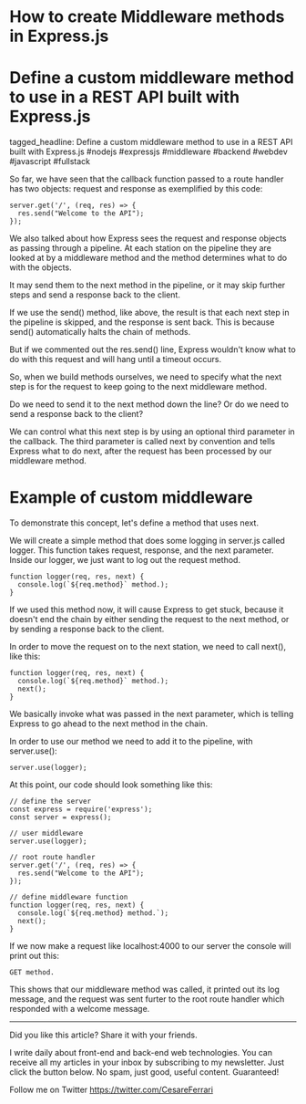 # How to create Middleware methods in Express.js
# Define a custom middleware method to use in a REST API built with Express.js

tagged_headline: Define a custom middleware method to use in a REST API built with Express.js #nodejs #expressjs #middleware #backend #webdev #javascript #fullstack



So far, we have seen that the callback function passed to a route handler has two objects: request and response as exemplified by this code:

```
server.get('/', (req, res) => {
  res.send("Welcome to the API");
});
```

We also talked about how Express sees the request and response objects as passing through a pipeline. At each station on the pipeline they are looked at by a middleware method and the method determines what to do with the objects.

It may send them to the next method in the pipeline, or it may skip further steps and send a response back to the client.

If we use the send() method, like above, the result is that each next step in the pipeline is skipped, and the response is sent back. This is because send() automatically halts the chain of methods.

But if we commented out the res.send() line, Express wouldn't know what to do with this request and will hang until a timeout occurs.

So, when we build methods ourselves, we need to specify what the next step is for the request to keep going to the next middleware method.

Do we need to send it to the next method down the line? Or do we need to send a response back to the client?

We can control what this next step is by using an optional third parameter in the callback. The third parameter is called next by convention and tells Express what to do next, after the request has been processed by our middleware method.

# Example of custom middleware

To demonstrate this concept, let's define a method that uses next.

We will create a simple method that does some logging in server.js called logger. This function takes request, response, and the next parameter.
Inside our logger, we just want to log out the request method.

```
function logger(req, res, next) {
  console.log(`${req.method}` method.);
}
```

If we used this method now, it will cause Express to get stuck, because it doesn't end the chain by either sending the request to the next method, or by sending a response back to the client.

In order to move the request on to the next station, we need to call next(), like this:

```
function logger(req, res, next) {
  console.log(`${req.method}` method.);
  next();
}
```

We basically invoke what was passed in the next parameter, which is telling Express to go ahead to the next method in the chain.

In order to use our method we need to add it to the pipeline, with server.use():

```
server.use(logger);
```

At this point, our code should look something like this:

```
// define the server
const express = require('express');
const server = express();

// user middleware
server.use(logger);

// root route handler 
server.get('/', (req, res) => {
  res.send("Welcome to the API");
});

// define middleware function
function logger(req, res, next) {
  console.log(`${req.method} method.`);
  next();
}
```

If we now make a request like localhost:4000 to our server the console will print out this: 

```
GET method.
```

This shows that our middleware method was called, it printed out its log message, and the request was sent furter to the root route handler which responded with a welcome message.


---

Did you like this article?  Share it with your friends. 

I write daily about front-end and back-end web technologies. 
You can receive all my articles in your inbox by subscribing to my newsletter. Just click the button below. No spam, just good, useful content. Guaranteed!

Follow me on Twitter
https://twitter.com/CesareFerrari
